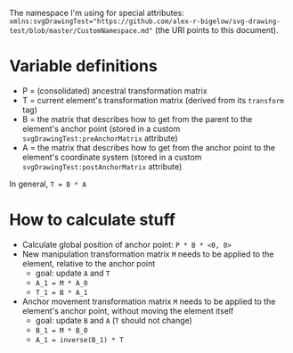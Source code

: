 The namespace I'm using for special attributes: `xmlns:svgDrawingTest="https://github.com/alex-r-bigelow/svg-drawing-test/blob/master/CustomNamespace.md"` (the URI points to this document).

Variable definitions
====================

- P = (consolidated) ancestral transformation matrix
- T = current element's transformation matrix (derived from its `transform` tag)
- B = the matrix that describes how to get from the parent to the element's anchor point (stored in a custom `svgDrawingTest:preAnchorMatrix` attribute)
- A = the matrix that describes how to get from the anchor point to the element's coordinate system (stored in a custom `svgDrawingTest:postAnchorMatrix` attribute)

In general, `T = B * A`

How to calculate stuff
======================

- Calculate global position of anchor point: `P * B * <0, 0>`
- New manipulation transformation matrix `M` needs to be applied to the element, relative to the anchor point
  - goal: update `A` and `T`
  - `A_1 = M * A_0`
  - `T_1 = B * A_1`
- Anchor movement transformation matrix `M` needs to be applied to the element's anchor point, without moving the element itself
  - goal: update `B` and `A` (`T` should not change)
  - `B_1 = M * B_0`
  - `A_1 = inverse(B_1) * T`
